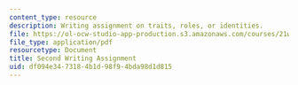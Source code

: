 ```yaml
---
content_type: resource
description: Writing assignment on traits, roles, or identities.
file: https://ol-ocw-studio-app-production.s3.amazonaws.com/courses/21w-731-4-writing-and-experience-spring-2002/df094e3473184b1d98f94bda98d1d815_assignment2.pdf
file_type: application/pdf
resourcetype: Document
title: Second Writing Assignment
uid: df094e34-7318-4b1d-98f9-4bda98d1d815
---
```


